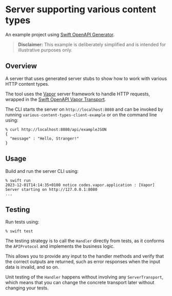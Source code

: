 # Server supporting various content types

An example project using [Swift OpenAPI Generator](https://github.com/apple/swift-openapi-generator).

> **Disclaimer:** This example is deliberately simplified and is intended for illustrative purposes only.

## Overview

A server that uses generated server stubs to show how to work with various HTTP content types. 

The tool uses the [Vapor](https://github.com/vapor/vapor) server framework to handle HTTP requests, wrapped in the [Swift OpenAPI Vapor Transport](https://github.com/vapor/swift-openapi-vapor).

The CLI starts the server on `http://localhost:8080` and can be invoked by running `various-content-types-client-example` or on the command line using:

```console
% curl http://localhost:8080/api/exampleJSON
{
  "message" : "Hello, Stranger!"
}
```

## Usage

Build and run the server CLI using:

```console
% swift run
2023-12-01T14:14:35+0100 notice codes.vapor.application : [Vapor] Server starting on http://127.0.0.1:8080
...
```

## Testing

Run tests using:

```console
% swift test
```

The testing strategy is to call the `Handler` directly from tests, as it conforms the `APIProtocol` and implements the business logic.

This allows you to provide any input to the handler methods and verify that the correct outputs are returned, such as error responses when the input data is invalid, and so on.

Unit testing of the `Handler` happens without involving any `ServerTransport`, which means that you can change the concrete transport later without changing your tests.
